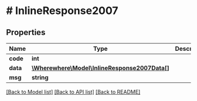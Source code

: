 # # InlineResponse2007

## Properties

Name | Type | Description | Notes
------------ | ------------- | ------------- | -------------
**code** | **int** |  |
**data** | [**\Wherewhere\Model\InlineResponse2007Data[]**](InlineResponse2007Data.md) |  |
**msg** | **string** |  |

[[Back to Model list]](../../README.md#models) [[Back to API list]](../../README.md#endpoints) [[Back to README]](../../README.md)
